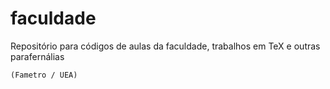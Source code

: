 # faculdade

Repositório para códigos de aulas da faculdade, trabalhos em TeX e outras parafernálias

`(Fametro / UEA)`
